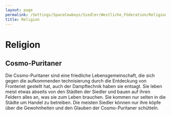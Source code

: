 ```yaml
---
layout: page
permalink: /Settings/SpaceCowboys/Siedler/Westliche_Föderation/Religion
title: Religion
---
```


# Religion

## Cosmo-Puritaner

Die Cosmo-Puritaner sind eine friedliche Lebensgemeinschaft, die sich gegen die aufkommenden technisierung durch die Entdeckung von Fronteriet gestellt hat, auch der Dampftechnik haben sie entsagt. Sie leben meist etwas abseits von den Städten der Siedler und bauen auf ihren Feldern alles an, was sie zum Leben brauchen. Sie kommen nur selten in die Städte um Handel zu betreiben. Die meisten Siedler können nur ihre köpfe über die Gewohnheiten und den Glauben der Cosmo-Puritaner schütteln.
